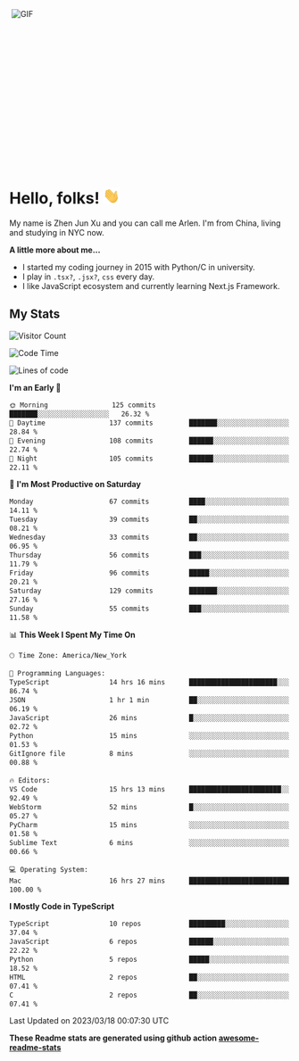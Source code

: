 <img align="right" alt="GIF" src="https://media.giphy.com/media/xUA7bdpLxQhsSQdyog/giphy.gif" width="500" height="320" />

# Hello, folks! <img src="https://raw.githubusercontent.com/arlenxuzj/arlenxuzj/master/assets/wave.gif" width="30px">

My name is Zhen Jun Xu and you can call me Arlen. I'm from China, living and studying in NYC now.

**A little more about me...**

 - I started my coding journey in 2015 with Python/C in university.
 - I play in `.tsx?`, `.jsx?`, `css` every day.
 - I like JavaScript ecosystem and currently learning Next.js Framework.

## My Stats

![Visitor Count](https://komarev.com/ghpvc/?username=arlenxuzj&color=blue&label=Profile+Views)

<!--START_SECTION:waka-->
![Code Time](http://img.shields.io/badge/Code%20Time-3%2C104%20hrs%2040%20mins-blue)

![Lines of code](https://img.shields.io/badge/From%20Hello%20World%20I%27ve%20Written-804.2%20thousand%20lines%20of%20code-blue)

**I'm an Early 🐤** 

```text
🌞 Morning                125 commits         ███████░░░░░░░░░░░░░░░░░░   26.32 % 
🌆 Daytime                137 commits         ███████░░░░░░░░░░░░░░░░░░   28.84 % 
🌃 Evening                108 commits         ██████░░░░░░░░░░░░░░░░░░░   22.74 % 
🌙 Night                  105 commits         ██████░░░░░░░░░░░░░░░░░░░   22.11 % 
```
📅 **I'm Most Productive on Saturday** 

```text
Monday                   67 commits          ████░░░░░░░░░░░░░░░░░░░░░   14.11 % 
Tuesday                  39 commits          ██░░░░░░░░░░░░░░░░░░░░░░░   08.21 % 
Wednesday                33 commits          ██░░░░░░░░░░░░░░░░░░░░░░░   06.95 % 
Thursday                 56 commits          ███░░░░░░░░░░░░░░░░░░░░░░   11.79 % 
Friday                   96 commits          █████░░░░░░░░░░░░░░░░░░░░   20.21 % 
Saturday                 129 commits         ███████░░░░░░░░░░░░░░░░░░   27.16 % 
Sunday                   55 commits          ███░░░░░░░░░░░░░░░░░░░░░░   11.58 % 
```


📊 **This Week I Spent My Time On** 

```text
🕑︎ Time Zone: America/New_York

💬 Programming Languages: 
TypeScript               14 hrs 16 mins      ██████████████████████░░░   86.74 % 
JSON                     1 hr 1 min          ██░░░░░░░░░░░░░░░░░░░░░░░   06.19 % 
JavaScript               26 mins             █░░░░░░░░░░░░░░░░░░░░░░░░   02.72 % 
Python                   15 mins             ░░░░░░░░░░░░░░░░░░░░░░░░░   01.53 % 
GitIgnore file           8 mins              ░░░░░░░░░░░░░░░░░░░░░░░░░   00.88 % 

🔥 Editors: 
VS Code                  15 hrs 13 mins      ███████████████████████░░   92.49 % 
WebStorm                 52 mins             █░░░░░░░░░░░░░░░░░░░░░░░░   05.27 % 
PyCharm                  15 mins             ░░░░░░░░░░░░░░░░░░░░░░░░░   01.58 % 
Sublime Text             6 mins              ░░░░░░░░░░░░░░░░░░░░░░░░░   00.66 % 

💻 Operating System: 
Mac                      16 hrs 27 mins      █████████████████████████   100.00 % 
```

**I Mostly Code in TypeScript** 

```text
TypeScript               10 repos            █████████░░░░░░░░░░░░░░░░   37.04 % 
JavaScript               6 repos             ██████░░░░░░░░░░░░░░░░░░░   22.22 % 
Python                   5 repos             █████░░░░░░░░░░░░░░░░░░░░   18.52 % 
HTML                     2 repos             ██░░░░░░░░░░░░░░░░░░░░░░░   07.41 % 
C                        2 repos             ██░░░░░░░░░░░░░░░░░░░░░░░   07.41 % 
```




 Last Updated on 2023/03/18 00:07:30 UTC
<!--END_SECTION:waka-->

**These Readme stats are generated using github action [awesome-readme-stats](https://github.com/anmol098/waka-readme-stats)**

